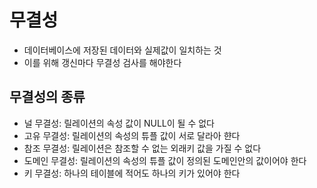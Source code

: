 # 무결성

- 데이터베이스에 저장된 데이터와 실제값이 일치하는 것
- 이를 위해 갱신마다 무결성 검사를 해야한다

##  무결성의 종류

- 널 무결성: 릴레이션의 속성 값이 NULL이 될 수 없다
- 고유 무결성: 릴레이션의 속성의 튜플 값이 서로 달라아 햔다
- 참조 무결성: 릴레이션은 참조할 수 없는 외래키 값을 가질 수 없다
- 도메인 무결성: 릴레이션의 속성의 튜플 값이 정의된 도메인안의 값이어야 한다
- 키 무결성: 하나의 테이블에 적어도 하나의 키가 있어야 한다
